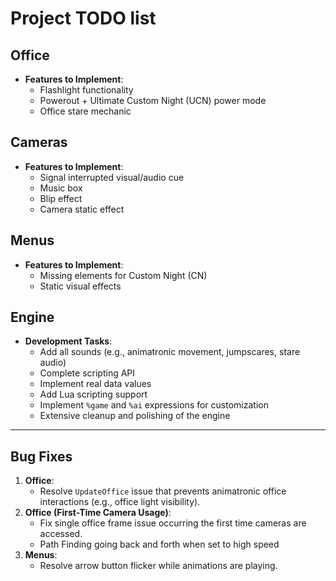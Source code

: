 # Project TODO list

## Office
- **Features to Implement**:
  - Flashlight functionality
  - Powerout + Ultimate Custom Night (UCN) power mode
  - Office stare mechanic

## Cameras
- **Features to Implement**:
  - Signal interrupted visual/audio cue
  - Music box
  - Blip effect
  - Camera static effect

## Menus
- **Features to Implement**:
  - Missing elements for Custom Night (CN)
  - Static visual effects

## Engine
- **Development Tasks**:
  - Add all sounds (e.g., animatronic movement, jumpscares, stare audio)
  - Complete scripting API
  - Implement real data values
  - Add Lua scripting support
  - Implement `%game` and `%ai` expressions for customization
  - Extensive cleanup and polishing of the engine

---

## Bug Fixes
1. **Office**:
   - Resolve `UpdateOffice` issue that prevents animatronic office interactions (e.g., office light visibility).
2. **Office (First-Time Camera Usage)**:
   - Fix single office frame issue occurring the first time cameras are accessed.
   - Path Finding going back and forth when set to high speed
3. **Menus**:
   - Resolve arrow button flicker while animations are playing.
